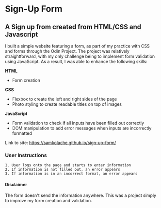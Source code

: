 # Sign-Up Form

## A Sign up from created from HTML/CSS and Javascript

I built a simple website featuring a form, as part of my practice with CSS and forms through the Odin Project. The project was relatively straightforward, with my only challenge being to implement form validation using JavaScript. As a result, I was able to enhance the following skills:

**HTML**

* Form creation

**CSS**

* Flexbox to create the left and right sides of the page
* Photo styling to create readable titles on top of images

**JavaScript**
* Form validation to check if all inputs have been filled out correctly
* DOM manipulation to add error messages when inputs are incorrectly formatted

Link to site: https://samkolache.github.io/sign-up-form/

### User Instructions
    1. User logs onto the page and starts to enter information
    2. If information is not filled out, an error appears
    3. If information is in an incorrect format, an error appears

#### Disclaimer
The form doesn't send the information anywhere. This was a project simply to improve my form creation and validation.